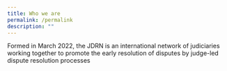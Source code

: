 ```yaml
---
title: Who we are
permalink: /permalink
description: ""
---
```

Formed in March 2022, the JDRN is an international network of judiciaries working together to promote the early resolution of disputes by judge-led dispute resolution processes